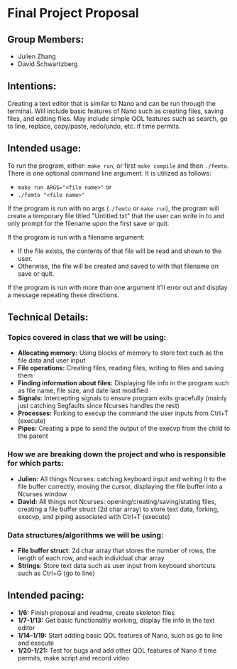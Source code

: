 # Final Project Proposal

## Group Members:
- Julien Zhang
- David Schwartzberg
       
## Intentions:

Creating a text editor that is similar to Nano and can be run through the terminal. Will include basic features of Nano such as creating files, saving files, and editing files. May include simple QOL features such as search, go to line, replace, copy/paste, redo/undo, etc. if time permits.
    
## Intended usage:

To run the program, either: `make run`, or first `make compile` and then `./femto`. There is one optional command line argument. It is utilized as follows: <br>
- `make run ARGS="<file name>"` or <br>
- `./femto "<file name>"`

If the program is run with no args (`./femto` or `make run`), the program will create a temporary file titled "Untitled.txt" that the user can write in to and only prompt for the filename upon the first save or quit. <br>

If the program is run with a filename argument: <br>
- If the file exists, the contents of that file will be read and shown to the user. 
- Otherwise, the file will be created and saved to with that filename on save or quit. <br>

If the program is run with more than one argument it'll error out and display a message repeating these directions.
  
## Technical Details:

### Topics covered in class that we will be using:
- **Allocating memory:** Using blocks of memory to store text such as the file data and user input
- **File operations:** Creating files, reading files, writing to files and saving them
- **Finding information about files:** Displaying file info in the program such as file name, file size, and date last modified
- **Signals:** Intercepting signals to ensure program exits gracefully (mainly just catching Segfaults since Ncurses handles the rest)
- **Processes:** Forking to execvp the command the user inputs from Ctrl+T (execute)
- **Pipes:** Creating a pipe to send the output of the execvp from the child to the parent
     
### How we are breaking down the project and who is responsible for which parts:
- **Julien:** All things Ncurses: catching keyboard input and writing it to the file buffer correctly, moving the cursor, displaying the file buffer into a Ncurses window
- **David:** All things not Ncurses: opening/creating/saving/stating files, creating a file buffer struct (2d char array) to store text data, forking, execvp, and piping associated with Ctrl+T (execute)
  
### Data structures/algorithms we will be using:
- **File buffer struct**: 2d char array that stores the number of rows, the length of each row, and each individual char array
- **Strings**: Store text data such as user input from keyboard shortcuts such as Ctrl+G (go to line)
    
## Intended pacing:
- **1/6:** Finish proposal and readme, create skeleton files
- **1/7-1/13:** Get basic functionality working, display file info in the text editor
- **1/14-1/19:** Start adding basic QOL features of Nano, such as go to line and execute
- **1/20-1/21:** Test for bugs and add other QOL features of Nano if time permits, make script and record video

